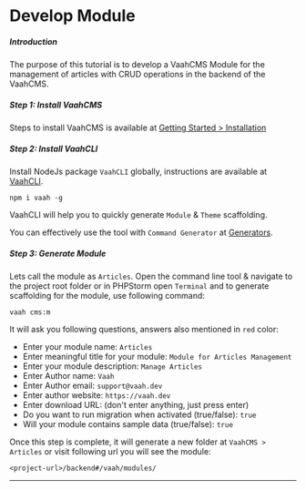 # Develop Module



##### Introduction

The purpose of this tutorial is to develop a VaahCMS Module for the management of articles with CRUD operations in the backend of the VaahCMS.



##### Step 1: Install VaahCMS

Steps to install VaahCMS is available at [Getting Started > Installation](https://nuxt.getdemo.dev:48300/cms/docs/installation)



##### Step 2: Install VaahCLI

Install NodeJs package `VaahCLI` globally, instructions are available at [VaahCLI](https://www.npmjs.com/package/vaah).

```
npm i vaah -g
```



VaahCLI will help you to quickly generate `Module` & `Theme` scaffolding.

You can effectively use the tool with `Command Generator` at [Generators](https://nuxt.getdemo.dev:48300/cms/docs/generators).



##### Step 3: Generate Module

Lets call the module as `Articles`. Open the command line tool & navigate to the project root folder or in PHPStorm open `Terminal` and to generate scaffolding for the module, use following command:

```
vaah cms:m
```



It will ask you following questions, answers also mentioned in `red` color:

- Enter your module name: `Articles`
- Enter meaningful title for your module: `Module for Articles Management`
- Enter your module description: `Manage Articles`
- Enter Author name: `Vaah`
- Enter Author email: `support@vaah.dev`
- Enter author website: `https://vaah.dev`
- Enter download URL: (don't enter anything, just press enter)
- Do you want to run migration when activated (true/false): `true`
- Will your module contains sample data (true/false): `true`

Once this step is complete, it will generate a new folder at `VaahCMS > Articles` or visit following url you will see the module:

```
<project-url>/backend#/vaah/modules/
```



------

